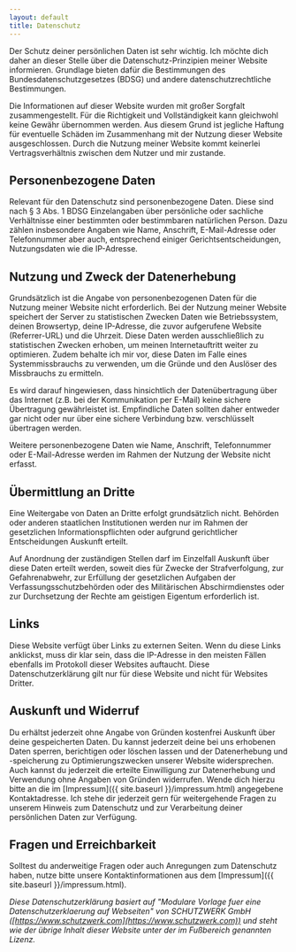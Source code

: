 ```yaml
---
layout: default
title: Datenschutz
---
```

Der Schutz deiner persönlichen Daten ist sehr wichtig. Ich möchte dich daher an dieser Stelle über die Datenschutz-Prinzipien meiner Website informieren. Grundlage bieten dafür die Bestimmungen des Bundesdatenschutzgesetzes (BDSG) und andere datenschutzrechtliche Bestimmungen.

Die Informationen auf dieser Website wurden mit großer Sorgfalt zusammengestellt. Für die Richtigkeit und Vollständigkeit kann gleichwohl keine Gewähr übernommen werden. Aus diesem Grund ist jegliche Haftung für eventuelle Schäden im Zusammenhang mit der Nutzung dieser Website ausgeschlossen. Durch die Nutzung meiner Website kommt keinerlei Vertragsverhältnis zwischen dem Nutzer und mir zustande.

Personenbezogene Daten
----------------------

Relevant für den Datenschutz sind personenbezogene Daten. Diese sind nach § 3 Abs. 1 BDSG Einzelangaben über persönliche oder sachliche Verhältnisse einer bestimmten oder bestimmbaren natürlichen Person. Dazu zählen insbesondere Angaben wie Name, Anschrift, E-Mail-Adresse oder Telefonnummer aber auch, entsprechend einiger Gerichtsentscheidungen, Nutzungsdaten wie die IP-Adresse.

Nutzung und Zweck der Datenerhebung
-----------------------------------

Grundsätzlich ist die Angabe von personenbezogenen Daten für die Nutzung meiner Website nicht erforderlich. Bei der Nutzung meiner Website speichert der Server zu statistischen Zwecken Daten wie Betriebssystem, deinen Browsertyp, deine IP-Adresse, die zuvor aufgerufene Website (Referrer-URL) und die Uhrzeit. Diese Daten werden ausschließlich zu statistischen Zwecken erhoben, um meinen Internetauftritt weiter zu optimieren. Zudem behalte ich mir vor, diese Daten im Falle eines Systemmissbrauchs zu verwenden, um die Gründe und den Auslöser des Missbrauchs zu ermitteln.

Es wird darauf hingewiesen, dass hinsichtlich der Datenübertragung über das Internet (z.B. bei der Kommunikation per E-Mail) keine sichere Übertragung gewährleistet ist. Empfindliche Daten sollten daher entweder gar nicht oder nur über eine sichere Verbindung bzw. verschlüsselt übertragen werden.

Weitere personenbezogene Daten wie Name, Anschrift, Telefonnummer oder E-Mail-Adresse werden im Rahmen der Nutzung der Website nicht erfasst.

Übermittlung an Dritte
----------------------

Eine Weitergabe von Daten an Dritte erfolgt grundsätzlich nicht. Behörden oder anderen staatlichen Institutionen werden nur im Rahmen der gesetzlichen Informationspflichten oder aufgrund gerichtlicher Entscheidungen Auskunft erteilt.

Auf Anordnung der zuständigen Stellen darf im Einzelfall Auskunft über diese Daten erteilt werden, soweit dies für Zwecke der Strafverfolgung, zur Gefahrenabwehr, zur Erfüllung der gesetzlichen Aufgaben der Verfassungsschutzbehörden oder des Militärischen Abschirmdienstes oder zur Durchsetzung der Rechte am geistigen Eigentum erforderlich ist.

Links
-----

Diese Website verfügt über Links zu externen Seiten. Wenn du diese Links anklickst, muss dir klar sein, dass die IP-Adresse in den meisten Fällen ebenfalls im Protokoll dieser Websites auftaucht. Diese Datenschutzerklärung gilt nur für diese Website und nicht für Websites Dritter.

Auskunft und Widerruf
---------------------

Du erhältst jederzeit ohne Angabe von Gründen kostenfrei Auskunft über deine gespeicherten Daten. Du kannst jederzeit deine bei uns erhobenen Daten sperren, berichtigen oder löschen lassen und der Datenerhebung und -speicherung zu Optimierungszwecken unserer Website widersprechen. Auch kannst du jederzeit die erteilte Einwilligung zur Datenerhebung und Verwendung ohne Angaben von Gründen widerrufen. Wende dich hierzu bitte an die im [Impressum]({{ site.baseurl }}/impressum.html) angegebene Kontaktadresse. Ich stehe dir jederzeit gern für weitergehende Fragen zu unserem Hinweis zum Datenschutz und zur Verarbeitung deiner persönlichen Daten zur Verfügung.

Fragen und Erreichbarkeit
-------------------------

Solltest du anderweitige Fragen oder auch Anregungen zum Datenschutz haben, nutze bitte unsere Kontaktinformationen aus dem [Impressum]({{ site.baseurl }}/impressum.html).

*Diese Datenschutzerklärung basiert auf "Modulare Vorlage fuer eine Datenschutzerklaerung auf Webseiten" von SCHUTZWERK GmbH ([https://www.schutzwerk.com](https://www.schutzwerk.com)) und steht wie der übrige Inhalt dieser Website unter der im Fußbereich genannten Lizenz.*